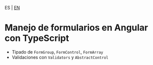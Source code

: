 <!-- MULTILANGUAJE MENU START -->
ES | [EN](https://lckpig.gitbook.io/practical-dev-handbook/typescript/integration-angular/form-handling)
<!-- MULTILANGUAJE MENU END -->

# Manejo de formularios en Angular con TypeScript

- Tipado de `FormGroup`, `FormControl`, `FormArray`
- Validaciones con `Validators` y `AbstractControl` 